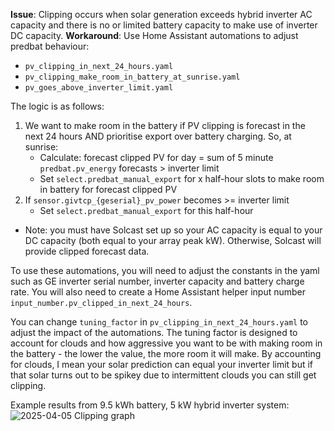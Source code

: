 **Issue**: Clipping occurs when solar generation exceeds hybrid inverter AC capacity and there is no or limited battery capacity to make use of inverter DC capacity.
**Workaround**: Use Home Assistant automations to adjust predbat behaviour:
- `pv_clipping_in_next_24_hours.yaml`
- `pv_clipping_make_room_in_battery_at_sunrise.yaml`
- `pv_goes_above_inverter_limit.yaml`

The logic is as follows:
1. We want to make room in the battery if PV clipping is forecast in the next 24 hours AND prioritise export over battery charging. So, at sunrise: 
	- Calculate: forecast clipped PV for day = sum of 5 minute `predbat.pv_energy` forecasts > inverter limit
	- Set `select.predbat_manual_export` for x half-hour slots to make room in battery for forecast clipped PV
2. If `sensor.givtcp_{geserial}_pv_power` becomes >= inverter limit
	- Set `select.predbat_manual_export` for this half-hour
- Note: you must have Solcast set up so your AC capacity is equal to your DC capacity (both equal to your array peak kW). Otherwise, Solcast will provide clipped forecast data.

To use these automations, you will need to adjust the constants in the yaml such as GE inverter serial number, inverter capacity and battery charge rate.
You will also need to create a Home Assistant helper input number `input_number.pv_clipped_in_next_24_hours`. 

You can change `tuning_factor` in `pv_clipping_in_next_24_hours.yaml` to adjust the impact of the automations. The tuning factor is designed to account for clouds and how aggressive you want to be with making room in the battery - the lower the value, the more room it will make. By accounting for clouds, I mean your solar prediction can equal your inverter limit but if that solar turns out to be spikey due to intermittent clouds you can still get clipping.

Example results from 9.5 kWh battery, 5 kW hybrid inverter system:
![2025-04-05 Clipping graph](https://github.com/user-attachments/assets/04e597ad-abb7-403d-9294-fdce1a8561ae)
